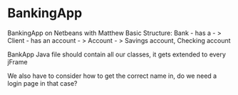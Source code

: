# BankingApp
BankingApp on Netbeans with Matthew
Basic Structure:
Bank - has a - > 
Client - has an account - > 
Account  - > 
Savings account, Checking account
<p>BankApp Java file should contain all our classes, it gets extended to every jFrame
<p>We also have to consider how to get the correct name in, do we need a login page in that case?
